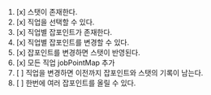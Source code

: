 1. [x] 스탯이 존재한다.
2. [x] 직업을 선택할 수 있다.
3. [x] 직업별 잡포인트가 존재한다.
4. [x] 직업별 잡포인트를 변경할 수 있다.
5. [x] 잡포인트를 변경하면 스탯이 반영된다.
6. [x] 모든 직업 jobPointMap 추가
7. [ ] 직업을 변경하면 이전까지 잡포인트와 스탯의 기록이 남는다.
8. [ ] 한번에 여러 잡포인트를 올릴 수 있다.
